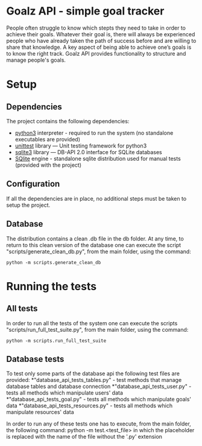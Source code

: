 Goalz API - simple goal tracker
===============================

People often struggle to know which stepts they need to take in order to 
achieve their goals. Whatever their goal is, there will always be 
experienced people who have already taken the path of success before and 
are willing to share that knowledge. A key aspect of being able to achieve 
one’s goals is to know the right track. Goalz API provides functionality to 
structure and manage people's goals.

Setup
=====

Dependencies
------------
The project contains the following dependencies:
* [python3](https://docs.python.org/3/) interpreter - required to run the system (no standalone executables are provided)
* [unittest](https://docs.python.org/3/library/unittest.html) library — Unit testing framework for python3 
* [sqlite3](https://docs.python.org/3.6/library/sqlite3.html) library — DB-API 2.0 interface for SQLite databases
* [SQlite](https://www.sqlite.org/index.html) engine - standalone sqlite distribution used for manual tests (provided with the project)
	
Configuration
-------------
If all the dependencies are in place, no additional steps must be taken to setup the project.

Database
--------
The distribution contains a clean .db file in the db folder. At any time, to return to this clean version of the database 
one can execute the script "scripts/generate_clean_db.py", from the main folder, using the command:

```
python -m scripts.generate_clean_db
```

Running the tests
=================

All tests
-------------

In order to run all the tests of the system one can execute the scripts "scripts/run_full_test_suite.py", from the main
folder, using the command:

```
python -m scripts.run_full_test_suite
```

Database tests
-------------

To test only some parts of the database api the following test files are provided:
*"database_api_tests_tables.py" - test methods that manage database tables and database connection
*"database_api_tests_user.py" - tests all methods which manipulate users' data
*"database_api_tests_goal.py" - tests all methods which manipulate goals' data
*"database_api_tests_resources.py" - tests all methods which manipulate resources' data

In order to run any of these tests one has to execute, from the main folder, the following command:
	python -m test.<test_file>
in which the placeholder is replaced with the name of the file without the '.py' extension
